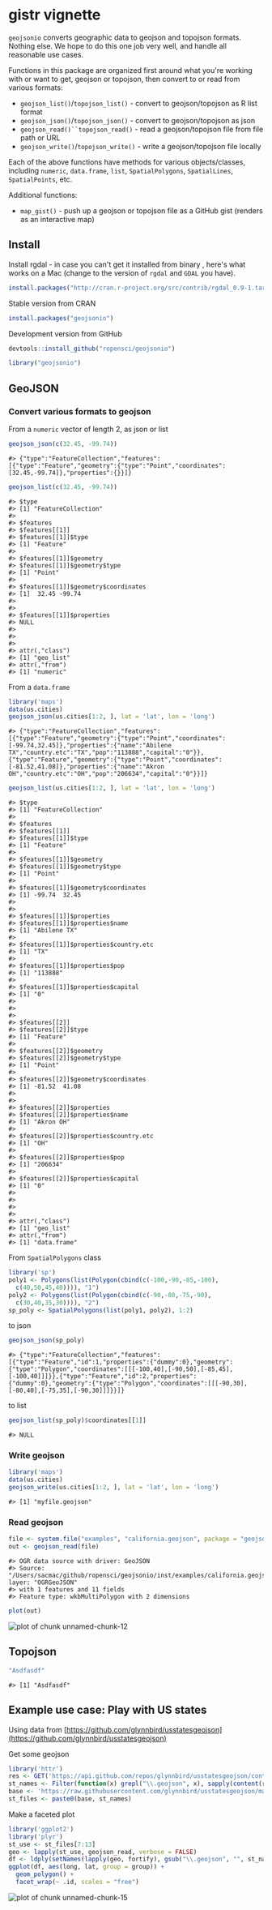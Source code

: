 <!--
%\VignetteEngine{knitr::knitr}
%\VignetteIndexEntry{geojsonio vignette}
-->



gistr vignette
==============

`geojsonio` converts geographic data to geojson and topojson formats. Nothing else. We hope to do this one job very well, and handle all reasonable use cases.

Functions in this package are organized first around what you're working with or want to get, geojson or topojson, then convert to or read from various formats:

* `geojson_list()`/`topojson_list()` - convert to geojson/topojson as R list format
* `geojson_json()`/`topojson_json()` - convert to geojson/topojson as json
* `geojson_read()``topojson_read()` - read a geojson/topojson file from file path or URL
* `geojson_write()`/`topojson_write()` - write a geojson/topojson file locally

Each of the above functions have methods for various objects/classes, including `numeric`, `data.frame`, `list`, `SpatialPolygons`, `SpatialLines`, `SpatialPoints`, etc.

Additional functions:

* `map_gist()` - push up a geojson or topojson file as a GitHub gist (renders as an interactive map)

## Install

Install rgdal - in case you can't get it installed from binary , here's what works on a Mac (change to the version of `rgdal` and `GDAL` you have).


```r
install.packages("http://cran.r-project.org/src/contrib/rgdal_0.9-1.tar.gz", repos = NULL, type="source", configure.args = "--with-gdal-config=/Library/Frameworks/GDAL.framework/Versions/1.11/unix/bin/gdal-config --with-proj-include=/Library/Frameworks/PROJ.framework/unix/include --with-proj-lib=/Library/Frameworks/PROJ.framework/unix/lib")
```

Stable version from CRAN


```r
install.packages("geojsonio")
```

Development version from GitHub


```r
devtools::install_github("ropensci/geojsonio")
```


```r
library("geojsonio")
```

## GeoJSON

### Convert various formats to geojson

From a `numeric` vector of length 2, as json or list


```r
geojson_json(c(32.45, -99.74))
```

```
#> {"type":"FeatureCollection","features":[{"type":"Feature","geometry":{"type":"Point","coordinates":[32.45,-99.74]},"properties":{}}]}
```

```r
geojson_list(c(32.45, -99.74))
```

```
#> $type
#> [1] "FeatureCollection"
#> 
#> $features
#> $features[[1]]
#> $features[[1]]$type
#> [1] "Feature"
#> 
#> $features[[1]]$geometry
#> $features[[1]]$geometry$type
#> [1] "Point"
#> 
#> $features[[1]]$geometry$coordinates
#> [1]  32.45 -99.74
#> 
#> 
#> $features[[1]]$properties
#> NULL
#> 
#> 
#> 
#> attr(,"class")
#> [1] "geo_list"
#> attr(,"from")
#> [1] "numeric"
```

From a `data.frame`


```r
library('maps')
data(us.cities)
geojson_json(us.cities[1:2, ], lat = 'lat', lon = 'long')
```

```
#> {"type":"FeatureCollection","features":[{"type":"Feature","geometry":{"type":"Point","coordinates":[-99.74,32.45]},"properties":{"name":"Abilene TX","country.etc":"TX","pop":"113888","capital":"0"}},{"type":"Feature","geometry":{"type":"Point","coordinates":[-81.52,41.08]},"properties":{"name":"Akron OH","country.etc":"OH","pop":"206634","capital":"0"}}]}
```

```r
geojson_list(us.cities[1:2, ], lat = 'lat', lon = 'long')
```

```
#> $type
#> [1] "FeatureCollection"
#> 
#> $features
#> $features[[1]]
#> $features[[1]]$type
#> [1] "Feature"
#> 
#> $features[[1]]$geometry
#> $features[[1]]$geometry$type
#> [1] "Point"
#> 
#> $features[[1]]$geometry$coordinates
#> [1] -99.74  32.45
#> 
#> 
#> $features[[1]]$properties
#> $features[[1]]$properties$name
#> [1] "Abilene TX"
#> 
#> $features[[1]]$properties$country.etc
#> [1] "TX"
#> 
#> $features[[1]]$properties$pop
#> [1] "113888"
#> 
#> $features[[1]]$properties$capital
#> [1] "0"
#> 
#> 
#> 
#> $features[[2]]
#> $features[[2]]$type
#> [1] "Feature"
#> 
#> $features[[2]]$geometry
#> $features[[2]]$geometry$type
#> [1] "Point"
#> 
#> $features[[2]]$geometry$coordinates
#> [1] -81.52  41.08
#> 
#> 
#> $features[[2]]$properties
#> $features[[2]]$properties$name
#> [1] "Akron OH"
#> 
#> $features[[2]]$properties$country.etc
#> [1] "OH"
#> 
#> $features[[2]]$properties$pop
#> [1] "206634"
#> 
#> $features[[2]]$properties$capital
#> [1] "0"
#> 
#> 
#> 
#> 
#> attr(,"class")
#> [1] "geo_list"
#> attr(,"from")
#> [1] "data.frame"
```

From `SpatialPolygons` class


```r
library('sp')
poly1 <- Polygons(list(Polygon(cbind(c(-100,-90,-85,-100),
  c(40,50,45,40)))), "1")
poly2 <- Polygons(list(Polygon(cbind(c(-90,-80,-75,-90),
  c(30,40,35,30)))), "2")
sp_poly <- SpatialPolygons(list(poly1, poly2), 1:2)
```

to json


```r
geojson_json(sp_poly)
```

```
#> {"type":"FeatureCollection","features":[{"type":"Feature","id":1,"properties":{"dummy":0},"geometry":{"type":"Polygon","coordinates":[[[-100,40],[-90,50],[-85,45],[-100,40]]]}},{"type":"Feature","id":2,"properties":{"dummy":0},"geometry":{"type":"Polygon","coordinates":[[[-90,30],[-80,40],[-75,35],[-90,30]]]}}]}
```

to list


```r
geojson_list(sp_poly)$coordinates[[1]]
```

```
#> NULL
```

### Write geojson


```r
library('maps')
data(us.cities)
geojson_write(us.cities[1:2, ], lat = 'lat', lon = 'long')
```

```
#> [1] "myfile.geojson"
```

### Read geojson


```r
file <- system.file("examples", "california.geojson", package = "geojsonio")
out <- geojson_read(file)
```

```
#> OGR data source with driver: GeoJSON 
#> Source: "/Users/sacmac/github/ropensci/geojsonio/inst/examples/california.geojson", layer: "OGRGeoJSON"
#> with 1 features and 11 fields
#> Feature type: wkbMultiPolygon with 2 dimensions
```

```r
plot(out)
```

![plot of chunk unnamed-chunk-12](figure/unnamed-chunk-12-1.png) 

## Topojson


```r
"Asdfasdf"
```

```
#> [1] "Asdfasdf"
```

## Example use case: Play with US states

Using data from [https://github.com/glynnbird/usstatesgeojson](https://github.com/glynnbird/usstatesgeojson)

Get some geojson


```r
library('httr')
res <- GET('https://api.github.com/repos/glynnbird/usstatesgeojson/contents')
st_names <- Filter(function(x) grepl("\\.geojson", x), sapply(content(res), "[[", "name"))
base <- 'https://raw.githubusercontent.com/glynnbird/usstatesgeojson/master/'
st_files <- paste0(base, st_names)
```

Make a faceted plot


```r
library('ggplot2')
library('plyr')
st_use <- st_files[7:13]
geo <- lapply(st_use, geojson_read, verbose = FALSE)
df <- ldply(setNames(lapply(geo, fortify), gsub("\\.geojson", "", st_names[7:13])))
ggplot(df, aes(long, lat, group = group)) +
  geom_polygon() +
  facet_wrap(~ .id, scales = "free")
```

![plot of chunk unnamed-chunk-15](figure/unnamed-chunk-15-1.png) 
